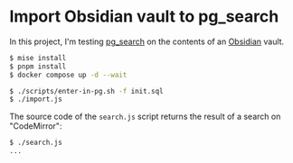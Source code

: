 # Import Obsidian vault to pg_search

In this project, I'm testing [pg_search](https://github.com/paradedb/paradedb/tree/dev/pg_search) on the contents of an [Obsidian](https://obsidian.md/) vault.

```sh
$ mise install
$ pnpm install
$ docker compose up -d --wait
```

```sh
$ ./scripts/enter-in-pg.sh -f init.sql
$ ./import.js
```

The source code of the `search.js` script returns the result of a search on "CodeMirror":

```sh
$ ./search.js
...
```
